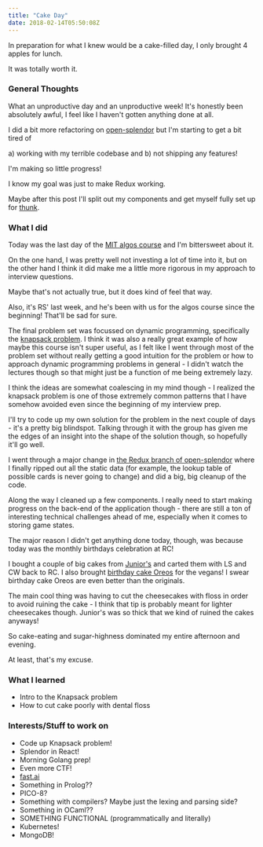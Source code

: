 ```yaml
---
title: "Cake Day"
date: 2018-02-14T05:50:08Z
---
```

In preparation for what I knew would be a cake-filled day, I only brought 4 apples for lunch.

It was totally worth it.

### General Thoughts
What an unproductive day and an unproductive week! It's honestly been absolutely awful, I feel like I haven't gotten anything done at all.

I did a bit more refactoring on [open-splendor](https://github.com/farkwun/open-splendor) but I'm starting to get a bit tired of 

a) working with my terrible codebase and 
b) not shipping any features!

I'm making so little progress!

I know my goal was just to make Redux working.

Maybe after this post I'll split out my components and get myself fully set up for [thunk](https://github.com/gaearon/redux-thunk).

### What I did
Today was the last day of the [MIT algos course](https://ocw.mit.edu/courses/electrical-engineering-and-computer-science/6-006-introduction-to-algorithms-fall-2011/assignments/) and I'm bittersweet about it. 

On the one hand, I was pretty well not investing a lot of time into it, but on the other hand I think it did make me a little more rigorous in my approach to interview questions.

Maybe that's not actually true, but it does kind of feel that way.

Also, it's RS' last week, and he's been with us for the algos course since the beginning! That'll be sad for sure.

The final problem set was focussed on dynamic programming, specifically the [knapsack problem](https://en.wikipedia.org/wiki/Knapsack_problem). I think it was also a really great example of how maybe this course isn't super useful, as I felt like I went through most of the problem set without really getting a good intuition for the problem or how to approach dynamic programming problems in general - I didn't watch the lectures though so that might just be a function of me being extremely lazy.

I think the ideas are somewhat coalescing in my mind though - I realized the knapsack problem is one of those extremely common patterns that I have somehow avoided even since the beginning of my interview prep.

I'll try to code up my own solution for the problem in the next couple of days - it's a pretty big blindspot. Talking through it with the group has given me the edges of an insight into the shape of the solution though, so hopefully it'll go well.

I went through a major change in [the Redux branch of open-splendor](https://github.com/farkwun/open-splendor) where I finally ripped out all the static data (for example, the lookup table of possible cards is never going to change) and did a big, big cleanup of the code.

Along the way I cleaned up a few components. I really need to start making progress on the back-end of the application though - there are still a ton of interesting technical challenges ahead of me, especially when it comes to storing game states.

The major reason I didn't get anything done today, though, was because today was the monthly birthdays celebration at RC!

I bought a couple of big cakes from [Junior's](https://www.juniorscheesecake.com/) and carted them with LS and CW back to RC. I also brought [birthday cake Oreos](https://www.walmart.com/ip/Oreo-Birthday-Cake-Chocolate-Sandwich-Cookies-15-25-OZ/23658440) for the vegans! I swear birthday cake Oreos are even better than the originals.

The main cool thing was having to cut the cheesecakes with floss in order to avoid ruining the cake - I think that tip is probably meant for lighter cheesecakes though. Junior's was so thick that we kind of ruined the cakes anyways!

So cake-eating and sugar-highness dominated my entire afternoon and evening.

At least, that's my excuse.

### What I learned
* Intro to the Knapsack problem
* How to cut cake poorly with dental floss

### Interests/Stuff to work on
* Code up Knapsack problem!
* Splendor in React!
* Morning Golang prep!
* Even more CTF!
* [fast.ai](http://www.fast.ai/)
* Something in Prolog??
* PICO-8?
* Something with compilers? Maybe just the lexing and parsing side?
* Something in OCaml??
* SOMETHING FUNCTIONAL (programmatically and literally)
* Kubernetes!
* MongoDB!
